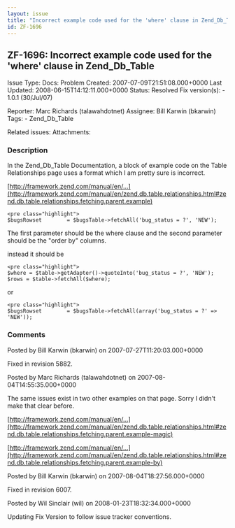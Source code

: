 ```yaml
---
layout: issue
title: "Incorrect example code used for the 'where' clause in Zend_Db_Table"
id: ZF-1696
---
```


ZF-1696: Incorrect example code used for the 'where' clause in Zend\_Db\_Table
------------------------------------------------------------------------------

 Issue Type: Docs: Problem Created: 2007-07-09T21:51:08.000+0000 Last Updated: 2008-06-15T14:12:11.000+0000 Status: Resolved Fix version(s): - 1.0.1 (30/Jul/07)
 
 Reporter:  Marc Richards (talawahdotnet)  Assignee:  Bill Karwin (bkarwin)  Tags: - Zend\_Db\_Table
 
 Related issues: 
 Attachments: 
### Description

In the Zend\_Db\_Table Documentation, a block of example code on the Table Relationships page uses a format which I am pretty sure is incorrect.

[http://framework.zend.com/manual/en/…](http://framework.zend.com/manual/en/zend.db.table.relationships.html#zend.db.table.relationships.fetching.parent.example)

 
    <pre class="highlight">
    $bugsRowset        = $bugsTable->fetchAll('bug_status = ?', 'NEW'); 


The first parameter should be the where clause and the second parameter should be the "order by" columns.

instead it should be

 
    <pre class="highlight">
    $where = $table->getAdapter()->quoteInto('bug_status = ?', 'NEW');
    $rows = $table->fetchAll($where); 


or

 
    <pre class="highlight">
    $bugsRowset        = $bugsTable->fetchAll(array('bug_status = ?' => 'NEW'));


 

 

### Comments

Posted by Bill Karwin (bkarwin) on 2007-07-27T11:20:03.000+0000

Fixed in revision 5882.

 

 

Posted by Marc Richards (talawahdotnet) on 2007-08-04T14:55:35.000+0000

The same issues exist in two other examples on that page. Sorry I didn't make that clear before.

[http://framework.zend.com/manual/en/…](http://framework.zend.com/manual/en/zend.db.table.relationships.html#zend.db.table.relationships.fetching.parent.example-magic)

[http://framework.zend.com/manual/en/…](http://framework.zend.com/manual/en/zend.db.table.relationships.html#zend.db.table.relationships.fetching.parent.example-by)

 

 

Posted by Bill Karwin (bkarwin) on 2007-08-04T18:27:56.000+0000

Fixed in revision 6007.

 

 

Posted by Wil Sinclair (wil) on 2008-01-23T18:32:34.000+0000

Updating Fix Version to follow issue tracker conventions.

 

 